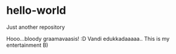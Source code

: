 # hello-world
Just another repository

Hooo...bloody graamavaasis! :D Vandi edukkadaaaaa..
This is my entertainment B)
